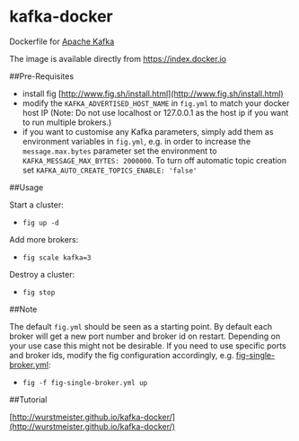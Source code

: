 kafka-docker
============

Dockerfile for [Apache Kafka](http://kafka.apache.org/)

The image is available directly from https://index.docker.io

##Pre-Requisites

- install fig [http://www.fig.sh/install.html](http://www.fig.sh/install.html)
- modify the ```KAFKA_ADVERTISED_HOST_NAME``` in ```fig.yml``` to match your docker host IP (Note: Do not use localhost or 127.0.0.1 as the host ip if you want to run multiple brokers.)
- if you want to customise any Kafka parameters, simply add them as environment variables in ```fig.yml```, e.g. in order to increase the ```message.max.bytes``` parameter set the environment to ```KAFKA_MESSAGE_MAX_BYTES: 2000000```. To turn off automatic topic creation set ```KAFKA_AUTO_CREATE_TOPICS_ENABLE: 'false'```

##Usage

Start a cluster:

- ```fig up -d ```


Add more brokers:

- ```fig scale kafka=3```

Destroy a cluster:

- ```fig stop```

##Note

The default ```fig.yml``` should be seen as a starting point. By default each broker will get a new port number and broker id on restart. Depending on your use case this might not be desirable. If you need to use specific ports and broker ids, modify the fig configuration accordingly, e.g. [fig-single-broker.yml](https://github.com/wurstmeister/kafka-docker/blob/master/fig-single-broker.yml):

- ```fig -f fig-single-broker.yml up```
 

##Tutorial

[http://wurstmeister.github.io/kafka-docker/](http://wurstmeister.github.io/kafka-docker/)



